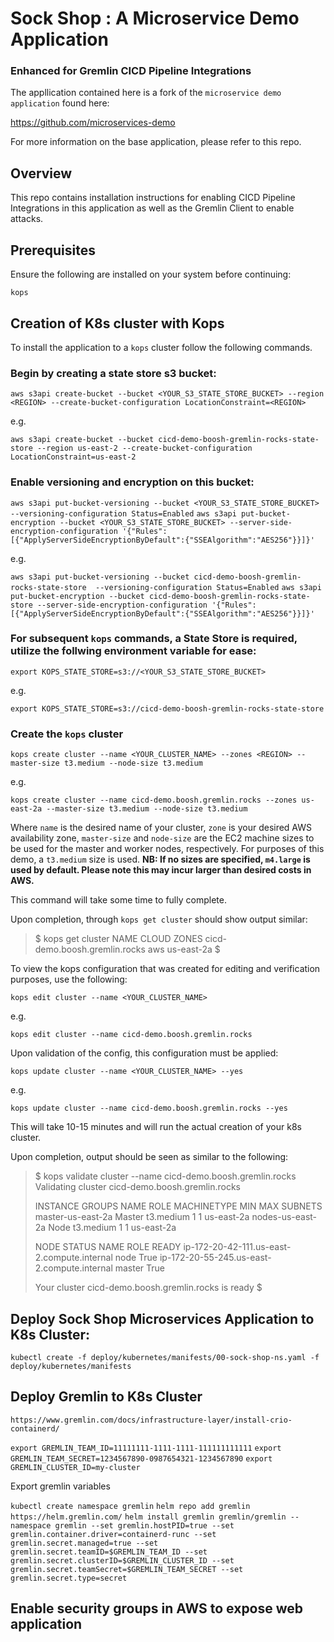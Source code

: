 # Sock Shop : A Microservice Demo Application
### Enhanced for Gremlin CICD Pipeline Integrations

The appllication contained here is a fork of the `microservice demo application` found here:

https://github.com/microservices-demo

For more information on the base application, please refer to this repo.

## Overview

This repo contains installation instructions for enabling CICD Pipeline Integrations in this application as well as the Gremlin Client to enable attacks.

## Prerequisites

Ensure the following are installed on your system before continuing:

`kops`


## Creation of K8s cluster with Kops

To install the application to a `kops` cluster follow the following commands.

### Begin by creating a state store s3 bucket:

`aws s3api create-bucket --bucket <YOUR_S3_STATE_STORE_BUCKET> --region <REGION> --create-bucket-configuration LocationConstraint=<REGION>`

e.g. 

`aws s3api create-bucket --bucket cicd-demo-boosh-gremlin-rocks-state-store --region us-east-2 --create-bucket-configuration LocationConstraint=us-east-2`

### Enable versioning and encryption on this bucket:

`aws s3api put-bucket-versioning --bucket <YOUR_S3_STATE_STORE_BUCKET>  --versioning-configuration Status=Enabled`
`aws s3api put-bucket-encryption --bucket <YOUR_S3_STATE_STORE_BUCKET> --server-side-encryption-configuration '{"Rules":[{"ApplyServerSideEncryptionByDefault":{"SSEAlgorithm":"AES256"}}]}'`

e.g.

`aws s3api put-bucket-versioning --bucket cicd-demo-boosh-gremlin-rocks-state-store  --versioning-configuration Status=Enabled`
`aws s3api put-bucket-encryption --bucket cicd-demo-boosh-gremlin-rocks-state-store --server-side-encryption-configuration '{"Rules":[{"ApplyServerSideEncryptionByDefault":{"SSEAlgorithm":"AES256"}}]}'`

### For subsequent `kops` commands, a State Store is required, utilize the follwing environment variable for ease:

`export KOPS_STATE_STORE=s3://<YOUR_S3_STATE_STORE_BUCKET>`

e.g.

`export KOPS_STATE_STORE=s3://cicd-demo-boosh-gremlin-rocks-state-store`

### Create the `kops` cluster

`kops create cluster --name <YOUR_CLUSTER_NAME> --zones <REGION> --master-size t3.medium --node-size t3.medium`

e.g.

`kops create cluster --name cicd-demo.boosh.gremlin.rocks --zones us-east-2a --master-size t3.medium --node-size t3.medium`

Where `name` is the desired name of your cluster, `zone` is your desired AWS availability zone, `master-size` and `node-size` are the EC2 machine sizes to be used for the master and worker nodes, respectively. For purposes of this demo, a `t3.medium` size is used. **NB: If no sizes are specified, `m4.large` is used by default. Please note this may incur larger than desired costs in AWS.**

This command will take some time to fully complete.

Upon completion, through `kops get cluster` should show output similar:

> $ kops get cluster
> NAME                            CLOUD   ZONES
> cicd-demo.boosh.gremlin.rocks   aws     us-east-2a
> $

To view the kops configuration that was created for editing and verification purposes, use the following:

`kops edit cluster --name <YOUR_CLUSTER_NAME>`

e.g.

`kops edit cluster --name cicd-demo.boosh.gremlin.rocks`

Upon validation of the config, this configuration must be applied:

`kops update cluster --name <YOUR_CLUSTER_NAME> --yes`

e.g.

`kops update cluster --name cicd-demo.boosh.gremlin.rocks --yes`

This will take 10-15 minutes and will run the actual creation of your k8s cluster.

Upon completion, output should be seen as similar to the following:

> $ kops validate cluster --name cicd-demo.boosh.gremlin.rocks
> Validating cluster cicd-demo.boosh.gremlin.rocks
> 
> INSTANCE GROUPS
> NAME                    ROLE    MACHINETYPE     MIN     MAX     SUBNETS
> master-us-east-2a       Master  t3.medium       1       1       us-east-2a
> nodes-us-east-2a        Node    t3.medium       1       1       us-east-2a
> 
> NODE STATUS
> NAME                                            ROLE    READY
> ip-172-20-42-111.us-east-2.compute.internal     node    True
> ip-172-20-55-245.us-east-2.compute.internal     master  True
> 
> Your cluster cicd-demo.boosh.gremlin.rocks is ready
> $ 

## Deploy Sock Shop Microservices Application to K8s Cluster:

`kubectl create -f deploy/kubernetes/manifests/00-sock-shop-ns.yaml -f deploy/kubernetes/manifests`

## Deploy Gremlin to K8s Cluster

`https://www.gremlin.com/docs/infrastructure-layer/install-crio-containerd/`

`export GREMLIN_TEAM_ID=11111111-1111-1111-111111111111`
`export GREMLIN_TEAM_SECRET=1234567890-0987654321-1234567890`
`export GREMLIN_CLUSTER_ID=my-cluster`

Export gremlin variables

`kubectl create namespace gremlin`
`helm repo add gremlin https://helm.gremlin.com/`
`helm install gremlin gremlin/gremlin --namespace gremlin --set gremlin.hostPID=true --set gremlin.container.driver=containerd-runc --set gremlin.secret.managed=true --set gremlin.secret.teamID=$GREMLIN_TEAM_ID --set gremlin.secret.clusterID=$GREMLIN_CLUSTER_ID --set gremlin.secret.teamSecret=$GREMLIN_TEAM_SECRET --set gremlin.secret.type=secret`

## Enable security groups in AWS to expose web application